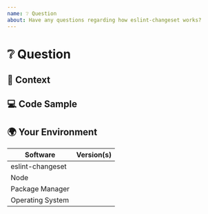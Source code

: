 ```yaml
---
name: ❔ Question
about: Have any questions regarding how eslint-changeset works?
---
```


<!---
Thanks for filing an issue 😄 ! Before you submit, please read the following:

Search open/closed issues before submitting since someone might have asked the same thing before!
-->

# ❔ Question

<!--- Provide your question here. -->

## 🔦 Context

<!--- How has this issue affected you? What are you trying to accomplish? -->

<!--- Providing context helps us come up with a solution that is most useful in the real world. -->

## 💻 Code Sample

<!-- If you are seeing an error, please provide a code repository, gist or sample files to reproduce the issue. -->

## 🌍 Your Environment

<!--- Include as many relevant details about the environment you are using. -->

| Software         | Version(s) |
| ---------------- | ---------- |
| eslint-changeset |            |
| Node             |            |
| Package Manager  |            |
| Operating System |            |
